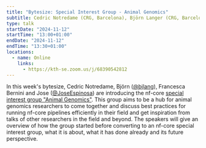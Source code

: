 ```yaml
---
title: "Bytesize: Special Interest Group - Animal Genomics"
subtitle: Cedric Notredame (CRG, Barcelona), Björn Langer (CRG, Barcelona), Francesca Bernini (UNIMI, Milan), Jose Espinosa-Carrasco (CRG, Barcelona)
type: talk
startDate: "2024-11-12"
startTime: "13:00+01:00"
endDate: "2024-11-12"
endTime: "13:30+01:00"
locations:
  - name: Online
    links:
      - https://kth-se.zoom.us/j/68390542812
---
```


In this week's bytesize, Cedric Notredame, Björn ([@bjlang](https://github.com/bjlang)), Francesca Bernini and Jose ([@JoseEspinosa](https://github.com/JoseEspinosa)) are introducing the nf-core [special interest group "Animal Genomics"](https://nf-co.re/special-interest-groups/animal-genomics). This group aims to be a hub for animal genomics researchers to come together and discuss best practices for running nf-core pipelines efficiently in their field and get inspiration from talks of other researchers in the field and beyond. The speakers will give an overview of how the group started before converting to an nf-core special interest group, what it is about, what it has done already and its future perspective.
